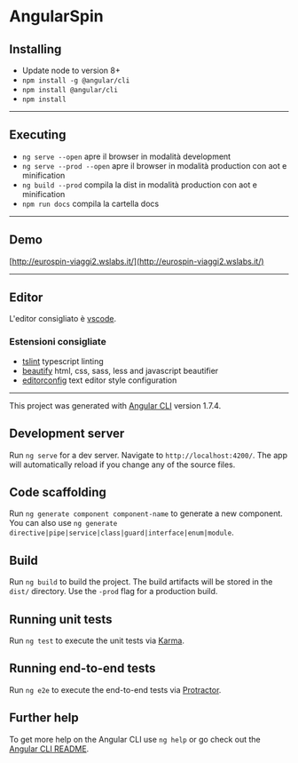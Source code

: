 # AngularSpin

## Installing

* Update node to version 8+
* `npm install -g @angular/cli`
* `npm install @angular/cli`
* `npm install`

-----------------

## Executing

* `ng serve --open` apre il browser in modalità development
* `ng serve --prod --open` apre il browser in modalità production con aot e minification
* `ng build --prod` compila la dist in modalità production con aot e minification
* `npm run docs` compila la cartella docs
-----------------

## Demo
[http://eurospin-viaggi2.wslabs.it/](http://eurospin-viaggi2.wslabs.it/)
<!-- [https://actarian.github.io/angular-spin/](https://actarian.github.io/angular-spin/) -->

-----------------

## Editor

L'editor consigliato è [vscode](https://code.visualstudio.com/).

### Estensioni consigliate

* [tslint](https://marketplace.visualstudio.com/items?itemName=eg2.tslint) typescript linting
* [beautify](https://marketplace.visualstudio.com/items?itemName=HookyQR.beautify) html, css, sass, less and javascript beautifier
* [editorconfig](https://marketplace.visualstudio.com/items?itemName=EditorConfig.EditorConfig) text editor style configuration

-----------------

This project was generated with [Angular CLI](https://github.com/angular/angular-cli) version 1.7.4.

## Development server

Run `ng serve` for a dev server. Navigate to `http://localhost:4200/`. The app will automatically reload if you change any of the source files.

## Code scaffolding

Run `ng generate component component-name` to generate a new component. You can also use `ng generate directive|pipe|service|class|guard|interface|enum|module`.

## Build

Run `ng build` to build the project. The build artifacts will be stored in the `dist/` directory. Use the `-prod` flag for a production build.

## Running unit tests

Run `ng test` to execute the unit tests via [Karma](https://karma-runner.github.io).

## Running end-to-end tests

Run `ng e2e` to execute the end-to-end tests via [Protractor](http://www.protractortest.org/).

## Further help

To get more help on the Angular CLI use `ng help` or go check out the [Angular CLI README](https://github.com/angular/angular-cli/blob/master/README.md).
